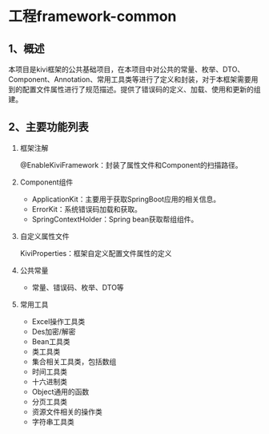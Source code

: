 # 工程framework-common

## 1、概述

​	本项目是kivi框架的公共基础项目，在本项目中对公共的常量、枚举、DTO、Component、Annotation、常用工具类等进行了定义和封装，对于本框架需要用到的配置文件属性进行了规范描述。提供了错误码的定义、加载、使用和更新的组建。

## 2、主要功能列表

1. 框架注解

   @EnableKiviFramework：封装了属性文件和Component的扫描路径。

2. Component组件

   - ApplicationKit：主要用于获取SpringBoot应用的相关信息。
   - ErrorKit：系统错误码加载和获取。
   - SpringContextHolder：Spring bean获取帮组组件。

3. 自定义属性文件

   KiviProperties：框架自定义配置文件属性的定义

4. 公共常量

   - 常量、错误码、枚举、DTO等

5. 常用工具

   - Excel操作工具类
   - Des加密/解密
   - Bean工具类
   - 类工具类
   - 集合相关工具类，包括数组
   - 时间工具类
   - 十六进制类
   - Object通用的函数
   - 分页工具类
   - 资源文件相关的操作类
   - 字符串工具类